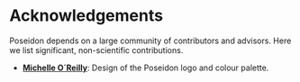 # Acknowledgements

Poseidon depends on a large community of contributors and advisors. Here we list significant, non-scientific contributions.

- [**Michelle O´Reilly**](https://www.shh.mpg.de/person/59382/781798): Design of the Poseidon logo and colour palette.
